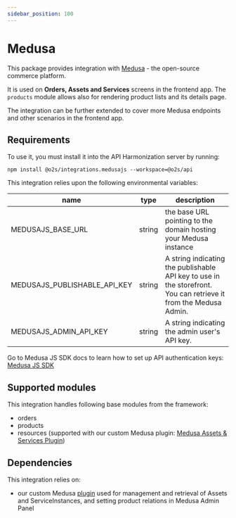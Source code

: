 ```yaml
---
sidebar_position: 100
---
```


# Medusa

This package provides integration with [Medusa](https://medusajs.com/) - the open-source commerce platform.

It is used on **Orders, Assets and Services** screens in the frontend app. The `products` module allows also for rendering product lists and its details page.

The integration  can be further extended to cover more Medusa endpoints and other scenarios in the frontend app.

## Requirements

To use it, you must install it into the API Harmonization server by running:

```shell
npm install @o2s/integrations.medusajs --workspace=@o2s/api
```

This integration relies upon the following environmental variables:

| name                         | type   | description                                                                                                      |
|------------------------------|--------|------------------------------------------------------------------------------------------------------------------|
| MEDUSAJS_BASE_URL            | string | the base URL pointing to the domain hosting your Medusa instance                                                 |
| MEDUSAJS_PUBLISHABLE_API_KEY | string | A string indicating the publishable API key to use in the storefront. You can retrieve it from the Medusa Admin. |
| MEDUSAJS_ADMIN_API_KEY       | string | A string indicating the admin user's API key.                                                                    |


Go to Medusa JS SDK docs to learn how to set up API authentication keys: [Medusa JS SDK](https://docs.medusajs.com/resources/js-sdk)

## Supported modules

This integration handles following base modules from the framework:

- orders
- products
- resources (supported with our custom Medusa plugin: [Medusa Assets & Services Plugin](https://github.com/o2sdev/medusa-plugin-assets-services))

## Dependencies

This integration relies on:

- our custom Medusa [plugin](https://github.com/o2sdev/medusa-plugin-assets-services) used for management and retrieval of Assets and ServiceInstances, and setting product relations in Medusa Admin Panel

